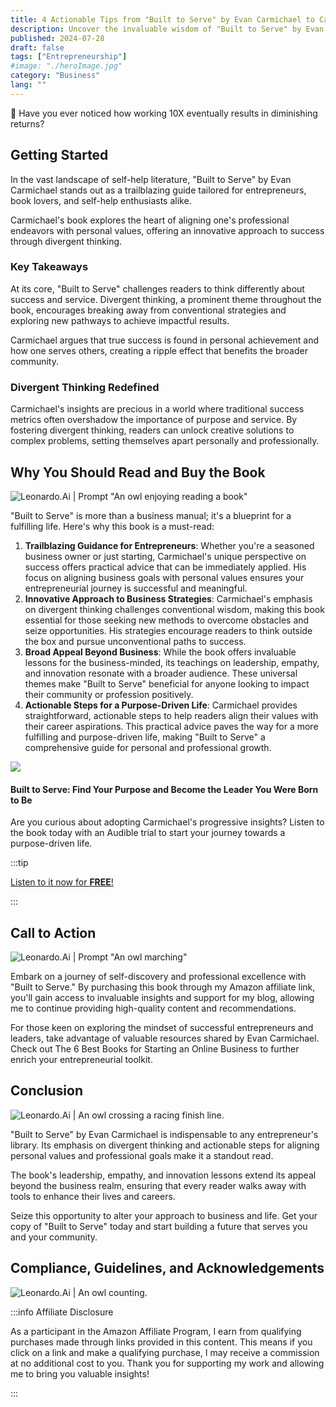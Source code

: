 ```yaml
---
title: 4 Actionable Tips from "Built to Serve" by Evan Carmichael to Catalyze Your Entrepreneurial Journey
description: Uncover the invaluable wisdom of "Built to Serve" by Evan Carmichael. Explore divergent thinking, actionable steps, and success strategies.
published: 2024-07-28
draft: false
tags: ["Entrepreneurship"]
#image: "./heroImage.jpg"
category: "Business"
lang: ""
---
```


<!-- ![Hero Image](https://res.cloudinary.com/ddicetqs5/image/upload/f_auto/t_wm2px_outline/v1747525786/wayfinder-images/built-to-serve-heroImage_lr9dub) -->

🙋 Have you ever noticed how working 10X eventually results in diminishing returns?

## Getting Started

In the vast landscape of self-help literature, "Built to Serve" by Evan Carmichael stands out as a trailblazing guide tailored for entrepreneurs, book lovers, and self-help enthusiasts alike.

Carmichael's book explores the heart of aligning one's professional endeavors with personal values, offering an innovative approach to success through divergent thinking.


### Key Takeaways

At its core, "Built to Serve" challenges readers to think differently about success and service. Divergent thinking, a prominent theme throughout the book, encourages breaking away from conventional strategies and exploring new pathways to achieve impactful results.

Carmichael argues that true success is found in personal achievement and how one serves others, creating a ripple effect that benefits the broader community.

### Divergent Thinking Redefined

Carmichael's insights are precious in a world where traditional success metrics often overshadow the importance of purpose and service. By fostering divergent thinking, readers can unlock creative solutions to complex problems, setting themselves apart personally and professionally.

## Why You Should Read and Buy the Book

![Leonardo.Ai | Prompt "An owl enjoying reading a book"](https://res-5.cloudinary.com/ddicetqs5/image/upload/f_auto,fl_force_strip,q_auto:best/t_wm2px_outline/v1/wayfinder-ghost-blog/1_TpPb4oL5TtxhRo0mpxnOLQ)

"Built to Serve" is more than a business manual; it's a blueprint for a fulfilling life. Here's why this book is a must-read:

1. **Trailblazing Guidance for Entrepreneurs**: Whether you're a seasoned business owner or just starting, Carmichael's unique perspective on success offers practical advice that can be immediately applied. His focus on aligning business goals with personal values ensures your entrepreneurial journey is successful and meaningful.
1. **Innovative Approach to Business Strategies**: Carmichael's emphasis on divergent thinking challenges conventional wisdom, making this book essential for those seeking new methods to overcome obstacles and seize opportunities. His strategies encourage readers to think outside the box and pursue unconventional paths to success.
1. **Broad Appeal Beyond Business**: While the book offers invaluable lessons for the business-minded, its teachings on leadership, empathy, and innovation resonate with a broader audience. These universal themes make "Built to Serve" beneficial for anyone looking to impact their community or profession positively.
1. **Actionable Steps for a Purpose-Driven Life**: Carmichael provides straightforward, actionable steps to help readers align their values with their career aspirations. This practical advice paves the way for a more fulfilling and purpose-driven life, making "Built to Serve" a comprehensive guide for personal and professional growth.

![](https://res-4.cloudinary.com/ddicetqs5/image/upload/f_auto,fl_force_strip,q_auto:best/v1/wayfinder-ghost-blog/built-to-serve)

#### Built to Serve: Find Your Purpose and Become the Leader You Were Born to Be

Are you curious about adopting Carmichael's progressive insights? Listen to the book today with an Audible trial to start your journey towards a purpose-driven life.

:::tip

[Listen to it now for **FREE**!](https://amzn.to/3H1c6aj)

:::

## Call to Action

![Leonardo.Ai | Prompt "An owl marching"](https://res-1.cloudinary.com/ddicetqs5/image/upload/f_auto,fl_force_strip,q_auto:best/t_wm2px_outline/v1/wayfinder-ghost-blog/1_O3sbMHK6LQxSgVD4FhhtOw)

Embark on a journey of self-discovery and professional excellence with "Built to Serve." By purchasing this book through my Amazon affiliate link, you'll gain access to invaluable insights and support for my blog, allowing me to continue providing high-quality content and recommendations.

For those keen on exploring the mindset of successful entrepreneurs and leaders, take advantage of valuable resources shared by Evan Carmichael. Check out The 6 Best Books for Starting an Online Business to further enrich your entrepreneurial toolkit.

## Conclusion

![Leonardo.Ai | An owl crossing a racing finish line.](https://res-2.cloudinary.com/ddicetqs5/image/upload/f_auto,fl_force_strip,q_auto:best/t_wm2px_outline/v1/wayfinder-ghost-blog/1_GUyHHiK-m8ieMyU5R-ZSHw)

"Built to Serve" by Evan Carmichael is indispensable to any entrepreneur's library. Its emphasis on divergent thinking and actionable steps for aligning personal values and professional goals make it a standout read.

The book's leadership, empathy, and innovation lessons extend its appeal beyond the business realm, ensuring that every reader walks away with tools to enhance their lives and careers.

Seize this opportunity to alter your approach to business and life. Get your copy of "Built to Serve" today and start building a future that serves you and your community.

## Compliance, Guidelines, and Acknowledgements

![Leonardo.Ai | An owl counting.](https://res-5.cloudinary.com/ddicetqs5/image/upload/f_auto,fl_force_strip,q_auto:best/l_text:Arial_36:wayfinder.page,co_rgb:51b3d0,w_0.18,fl_relative/e_outline:2:0,co_rgb:ffffff/fl_layer_apply,g_south_east,x_10,y_10/v1/wayfinder-ghost-blog/0_uGgtPirpHbchvnrc)

:::info Affiliate Disclosure

As a participant in the Amazon Affiliate Program, I earn from qualifying purchases made through links provided in this content. This means if you click on a link and make a qualifying purchase, I may receive a commission at no additional cost to you. Thank you for supporting my work and allowing me to bring you valuable insights!

:::
